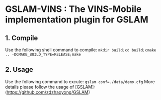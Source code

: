 # GSLAM-VINS : The VINS-Mobile implementation plugin for GSLAM

## 1. Compile

Use the following shell command to compile:
`
mkdir build;cd build;cmake .. -DCMAKE_BUILD_TYPE=RELEASE;make
`

## 2. Usage
Use the following command to excute:
`
gslam conf=./data/demo.cfg
`
More details please follow the usage of [GSLAM]:(https://github.com/zdzhaoyong/GSLAM)


